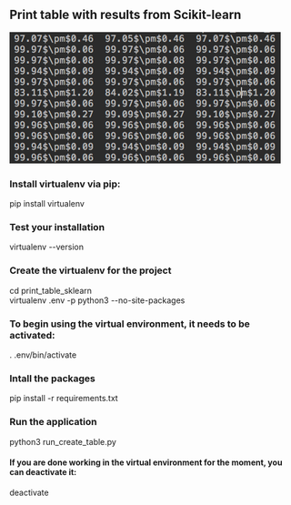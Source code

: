 ## Print table with results from Scikit-learn

![](screen.png?raw=true)

### Install virtualenv via pip:
pip install virtualenv

### Test your installation
virtualenv --version



### Create the virtualenv for the project
cd print_table_sklearn\
virtualenv .env -p python3 --no-site-packages

### To begin using the virtual environment, it needs to be activated:
. .env/bin/activate

### Intall the packages
pip install -r requirements.txt

### Run the application
python3 run_create_table.py

#### If you are done working in the virtual environment for the moment, you can deactivate it:
deactivate


